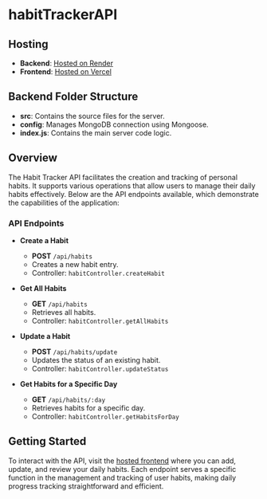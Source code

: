 # habitTrackerAPI

## Hosting
- **Backend**: [Hosted on Render](https://habittrackerapi-vy90.onrender.com)
- **Frontend**: [Hosted on Vercel](https://habit-tracker-theta-ten.vercel.app/)

## Backend Folder Structure
- **src**: Contains the source files for the server.
- **config**: Manages MongoDB connection using Mongoose.
- **index.js**: Contains the main server code logic.

## Overview
The Habit Tracker API facilitates the creation and tracking of personal habits. It supports various operations that allow users to manage their daily habits effectively. Below are the API endpoints available, which demonstrate the capabilities of the application:

### API Endpoints

- **Create a Habit**
  - **POST** `/api/habits`
  - Creates a new habit entry.
  - Controller: `habitController.createHabit`

- **Get All Habits**
  - **GET** `/api/habits`
  - Retrieves all habits.
  - Controller: `habitController.getAllHabits`

- **Update a Habit**
  - **POST** `/api/habits/update`
  - Updates the status of an existing habit.
  - Controller: `habitController.updateStatus`

- **Get Habits for a Specific Day**
  - **GET** `/api/habits/:day`
  - Retrieves habits for a specific day.
  - Controller: `habitController.getHabitsForDay`

## Getting Started
To interact with the API, visit the [hosted frontend](https://habit-tracker-theta-ten.vercel.app/) where you can add, update, and review your daily habits. Each endpoint serves a specific function in the management and tracking of user habits, making daily progress tracking straightforward and efficient.
